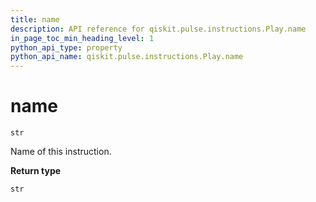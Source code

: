 ```yaml
---
title: name
description: API reference for qiskit.pulse.instructions.Play.name
in_page_toc_min_heading_level: 1
python_api_type: property
python_api_name: qiskit.pulse.instructions.Play.name
---
```


# name

<span id="qiskit.pulse.instructions.Play.name" />

`str`

Name of this instruction.

**Return type**

`str`

